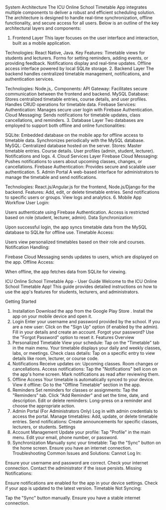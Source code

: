 System Architecture 
The ICU Online School Timetable App integrates multiple components to deliver a robust and efficient scheduling solution. The architecture is designed to handle real-time synchronization, offline functionality, and secure access for all users. Below is an outline of the key architectural layers and components:

1. Frontend Layer
This layer focuses on the user interface and interaction, built as a mobile application.

Technologies: React Native, Java.
Key Features:
Timetable views for students and lecturers.
Forms for setting reminders, adding events, or providing feedback.
Notifications display and real-time updates.
Offline access interface powered by local SQLite storage.
2. Backend Layer
The backend handles centralized timetable management, notifications, and authentication services.

Technologies: Node.js,.
Components:
API Gateway: Facilitates secure communication between the frontend and backend.
MySQL Database:
Stores centralized timetable entries, course details, and user profiles.
Handles CRUD operations for timetable data.
Firebase Services:
Authentication: Manages secure user login with Firebase Authentication.
Cloud Messaging: Sends notifications for timetable updates, class cancellations, and reminders.
3. Database Layer
Two databases are employed to support both offline and online functionalities:

SQLite:
Embedded database on the mobile app for offline access to timetable data.
Synchronizes periodically with the MySQL database.
MySQL:
Centralized database hosted on the server.
Stores:
Master timetable entries.
Course details.
User profiles (admin, student, lecturer).
Notifications and logs.
4. Cloud Services Layer
Firebase Cloud Messaging:
Pushes notifications to users about upcoming classes, changes, or cancellations.
Firebase Authentication:
Provides secure and scalable user authentication.
5. Admin Portal
A web-based interface for administrators to manage the timetable and send notifications.

Technologies: React.js/Angular.js for the frontend, Node.js/Django for the backend.
Features:
Add, edit, or delete timetable entries.
Send notifications to specific users or groups.
View logs and analytics.
6. Mobile App Workflow
User Login:

Users authenticate using Firebase Authentication.
Access is restricted based on role (student, lecturer, admin).
Data Synchronization:

Upon successful login, the app syncs timetable data from the MySQL database to SQLite for offline use.
Timetable Access:

Users view personalized timetables based on their role and courses.
Notification Handling:

Firebase Cloud Messaging sends updates to users, which are displayed on the app.
Offline Access:

When offline, the app fetches data from SQLite for viewing.



ICU Online School Timetable App - User Guide
Welcome to the ICU Online School Timetable App! This guide provides detailed instructions on how to use the app's features for students, lecturers, and administrators.

Getting Started
1. Installation
Download the app from the Google Play Store .
Install the app on your mobile device and open it.
2. Login
Enter your username and password provided by the school.
If you are a new user:
Click on the "Sign Up" option (if enabled by the admin).
Fill in your details and create an account.
Forgot your password? Use the "Forgot Password" option to reset it.
Features Overview
1. Personalized Timetable
View your schedule:
Tap on the "Timetable" tab in the main menu.
Your timetable displays your daily and weekly classes, labs, or meetings.
Check class details:
Tap on a specific entry to view details like room, lecturer, or course code.
2. Notifications
Receive updates on:
Upcoming classes.
Room changes or cancellations.
Access notifications:
Tap the "Notifications" bell icon on the app's home screen.
Mark notifications as read after reviewing them.
3. Offline Access
Your timetable is automatically synced to your device.
View it offline:
Go to the "Offline Timetable" section in the app.
4. Reminders
Set reminders for classes or assignments:
Tap the "Reminders" tab.
Click "Add Reminder" and set the time, date, and description.
Edit or delete reminders:
Long-press on a reminder and choose the appropriate action.
5. Admin Portal (For Administrators Only)
Log in with admin credentials to access the portal.
Manage timetables:
Add, update, or delete timetable entries.
Send notifications:
Create announcements for specific classes, lecturers, or students.
Settings
1. Account Management
Update your profile:
Tap "Profile" in the main menu.
Edit your email, phone number, or password.
2. Synchronization
Manually sync your timetable:
Tap the "Sync" button on the home screen.
Ensure you have an internet connection.
Troubleshooting
Common Issues and Solutions:
Cannot Log In:

Ensure your username and password are correct.
Check your internet connection.
Contact the administrator if the issue persists.
Missing Notifications:

Ensure notifications are enabled for the app in your device settings.
Check if your app is updated to the latest version.
Timetable Not Syncing:

Tap the "Sync" button manually.
Ensure you have a stable internet connection.


